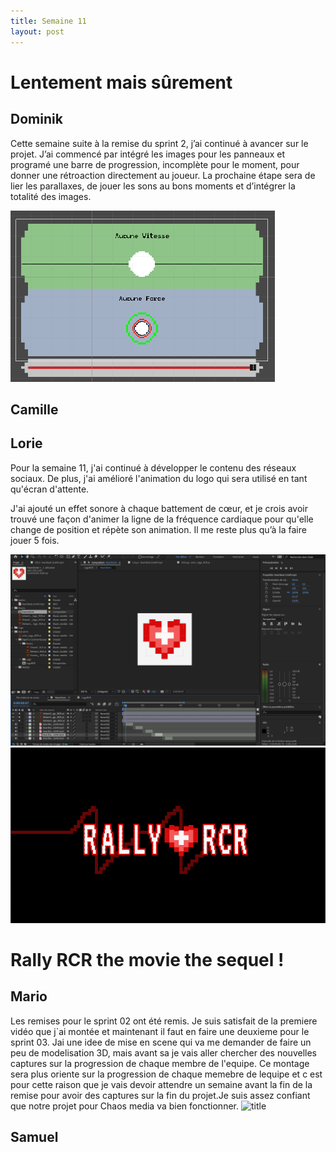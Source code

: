 ```yaml
---
title: Semaine 11
layout: post
---
```


# Lentement mais sûrement
## Dominik

Cette semaine suite à la remise du sprint 2, j’ai continué à avancer sur le projet. J’ai commencé par intégré les images pour les panneaux et programé une barre de progression, incomplète pour le moment, pour donner une rétroaction directement au joueur. La prochaine étape sera de lier les parallaxes, de jouer les sons au bons moments et d’intégrer la totalité des images.

![Bar de progression](../medias/progressbar.png)

## Camille
## Lorie

Pour la semaine 11, j'ai continué à développer le contenu des réseaux sociaux. De plus, j'ai amélioré l'animation du logo qui sera utilisé en tant qu'écran d'attente.

J'ai ajouté un effet sonore à chaque battement de cœur, et je crois avoir trouvé une façon d'animer la ligne de la fréquence cardiaque pour qu'elle change de position et répète son animation. Il me reste plus qu’à la faire jouer 5 fois. 

![Bar de progression](../medias/coeurson_lb11.png)
![Bar de progression](../medias/animRally_lb11.png)

# Rally RCR the movie the sequel !
## Mario

Les remises pour le sprint 02 ont été remis. Je suis satisfait de la premiere vidéo que j`ai montée et maintenant il faut en faire une deuxieme pour le sprint 03. Jai une idee de mise en scene qui va me demander de faire un peu de modelisation 3D, mais avant sa je vais aller chercher des nouvelles captures sur la progression de chaque membre de l'equipe. Ce montage sera plus oriente sur la progression de chaque memebre de lequipe et c est pour cette raison que je vais devoir attendre un semaine avant la fin de la remise pour avoir des captures sur la fin du projet.Je suis assez confiant que notre projet pour Chaos media va bien fonctionner.
![title](../medias/Title.gif) 


## Samuel